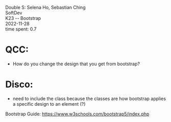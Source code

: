 Double S: Selena Ho, Sebastian Ching  
SoftDev  
K23 -- Bootstrap  
2022-11-28  
time spent: 0.7  

# QCC: 
- How do you change the design that you get from bootstrap?

# Disco: 
- need to include the class because the classes are how bootstrap applies a specific design to an element (?)

Bootstrap Guide: https://www.w3schools.com/bootstrap5/index.php 